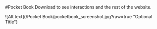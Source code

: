 #Pocket Book
Download to see interactions and the rest of the website.

![Alt text](/Pocket Book/pocketbook_screenshot.jpg?raw=true "Optional Title")
